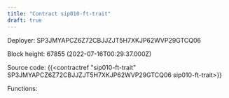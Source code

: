 ```yaml
---
title: "Contract sip010-ft-trait"
draft: true
---
```

Deployer: SP3JMYAPCZ6Z72CBJJZJT5H7XKJP62WVP29GTCQ06


 



Block height: 67855 (2022-07-16T00:29:37.000Z)

Source code: {{<contractref "sip010-ft-trait" SP3JMYAPCZ6Z72CBJJZJT5H7XKJP62WVP29GTCQ06 sip010-ft-trait>}}

Functions:


